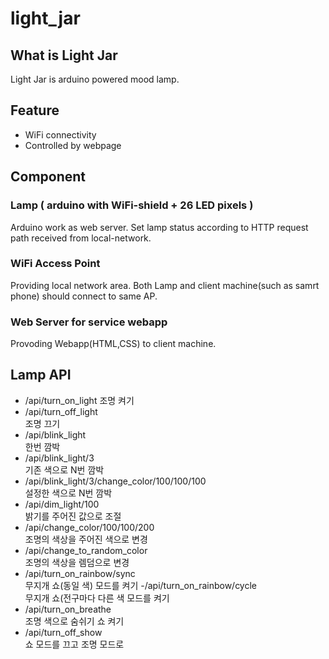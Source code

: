 light_jar
=========
## What is Light Jar
Light Jar is arduino powered mood lamp.

## Feature
- WiFi connectivity
- Controlled by webpage

## Component
### Lamp ( arduino with WiFi-shield + 26 LED pixels )
Arduino work as web server. Set lamp status according to HTTP request path received from local-network.
### WiFi Access Point
Providing local network area. Both Lamp and client machine(such as samrt phone) should connect to same AP.
### Web Server for service webapp
Provoding Webapp(HTML,CSS) to client machine.

## Lamp API
- /api/turn_on_light 
조명 켜기
- /api/turn_off_light		
조명 끄기
- /api/blink_light		
한번 깜박
- /api/blink_light/3 		
기존 색으로 N번 깜박
- /api/blink_light/3/change_color/100/100/100	 
설정한 색으로 N번 깜박
- /api/dim_light/100		
밝기를 주어진 값으로 조절
- /api/change_color/100/100/200		
조명의 색상을 주어진 색으로 변경
- /api/change_to_random_color		
조명의 색상을 렘덤으로 변경
- /api/turn_on_rainbow/sync		
무지개 쇼(동일 색) 모드를 켜기
-/api/turn_on_rainbow/cycle		
무지개 쇼(전구마다 다른 색 모드를 켜기
- /api/turn_on_breathe	
조명 색으로 숨쉬기 쇼 켜기
- /api/turn_off_show		
쇼 모드를 끄고 조명 모드로



